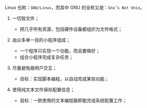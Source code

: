 Linux 也称：`GNU/Linux`，而其中 GNU 的全称又是：`Gnu’s Not Unix`。

1. 一切皆文件；
   + 把几乎所有资源，包括硬件设备都组织为文件格式；

  2. 由众多单一目的小程序组成；

     + 一个程序只实现一个功能，而且要做好；
     + 组合小程序完成复杂任务；

3. 尽量避免跟用户交互；
   + 目标：实现脚本编程，以自动完成某些功能；

4. 使用纯文本文件保存配置信息；
   + 目标：一款使用的文本编程器即能完成系统配置工作；